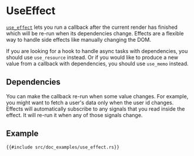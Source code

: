 # UseEffect

[`use_effect`](https://docs.rs/dioxus-hooks/latest/dioxus_hooks/fn.use_effect.html) lets you run a callback after the current render has finished which will be re-run when its dependencies change. Effects are a flexible way to handle side effects like manually changing the DOM.

If you are looking for a hook to handle async tasks with dependencies, you should use `use_resource` instead. Or if you would like to produce a new value from a callback with dependencies, you should use `use_memo` instead.

## Dependencies

You can make the callback re-run when some value changes. For example, you might want to fetch a user's data only when the user id changes. Effects will automatically subscribe to any signals that you read inside the effect. It will re-run it when any of those signals change.

## Example

```rust, no_run
{{#include src/doc_examples/use_effect.rs}}
```
